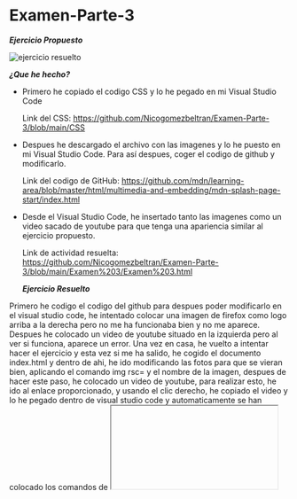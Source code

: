 # Examen-Parte-3
***Ejercicio Propuesto***

![ejercicio resuelto](https://user-images.githubusercontent.com/73166385/103529763-893d1d00-4e86-11eb-8414-144be989db1c.png)

***¿Que he hecho?***

* Primero he copiado el codigo CSS y lo he pegado en mi Visual Studio Code

  Link del CSS: https://github.com/Nicogomezbeltran/Examen-Parte-3/blob/main/CSS

* Despues he descargado el archivo con las imagenes  y lo he puesto en mi Visual Studio Code. Para así despues, coger el codigo de github y modificarlo.

  Link del codigo de GitHub:
  https://github.com/mdn/learning-area/blob/master/html/multimedia-and-embedding/mdn-splash-page-start/index.html  

* Desde el Visual Studio Code, he insertado tanto las imagenes como un video sacado de youtube para que tenga una apariencia similar al ejercicio propuesto.

  Link de actividad resuelta: https://github.com/Nicogomezbeltran/Examen-Parte-3/blob/main/Examen%203/Examen%203.html

  ***Ejercicio Resuelto***

  




































Primero he codigo el codigo del github para despues poder modificarlo en el visual studio code, he intentado colocar una imagen de firefox como logo arriba a la derecha pero no me ha funcionaba bien y no me aparece. Despues he colocado un video de youtube situado en la izquierda pero al ver si funciona, aparece un error. 
Una vez en casa, he vuelto a intentar hacer el ejercicio y esta vez si me ha salido, he cogido el documento index.html y dentro de ahi, he ido modificando las fotos para que se vieran bien, aplicando el comando img rsc= y el nombre de la imagen, despues de hacer este paso, he colocado un video de youtube, para realizar esto, he ido al enlace proporcionado, y usando el clic derecho, he copiado el video y lo he pegado dentro de visual studio code y automaticamente se han colocado los comandos de <iframe>, tambien he ajustado el tamaño del video para que se vea mas pequeño.
